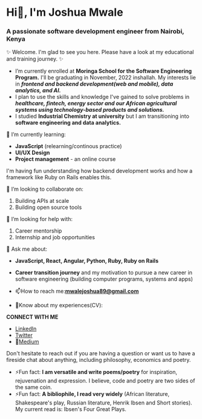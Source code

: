 # Hi👋, I'm Joshua Mwale 
### A passionate software development engineer from Nairobi, Kenya

✨ Welcome. I'm glad to see you here. Please have a look at my educational and training journey. ✨ 

* I’m currently enrolled at **Moringa School for the Software Engineering Program.** I'll be graduating in November, 2022 inshallah. My interests lie in ***frontend and backend development(web and mobile), data analytics, and AI.*** 
* I plan to use the skills and knowledge I've gained to solve problems in ***healthcare, fintech, energy sector and our African agricultural systems using technology-based products and solutions.***
* I studied **Industrial Chemistry at university** but I am transitioning into **software engineering and data analytics.**

🌱 I’m currently learning: 
* **JavaScript** (relearning/continous practice)
* **UI/UX Design**
* **Project management** - an online course

I'm having fun understanding how backend development works and how a framework like Ruby on Rails enables this.

👯 I’m looking to collaborate on:
1. Building APIs at scale 
2. Building open source tools 
 
🤔 I’m looking for help with:
1. Career mentorship
2. Internship and job opportunities
 
💬 Ask me about:
* **JavaScript, React, Angular, Python, Ruby, Ruby on Rails**
* **Career transition journey** and my motivation to pursue a new career in software engineering (building computer programs, systems and apps) 

* 📫How to reach me:**mwalejoshua89@gmail.com**
* 📄Know about my experiences(CV): 
 
**CONNECT WITH ME**
* [LinkedIn](https://www.linkedin.com/in/joshua-mwale-8a8a3557/)
* [Twitter](https://twitter.com/joshua_mwale)
* 📝[Medium](https://medium.com/@mwale_josh)

Don't hesitate to reach out if you are having a question or want us to have a fireside chat about anything, including philosophy, economics and poetry.

* ⚡Fun fact: **I am versatile and write poems/poetry** for inspiration, rejuvenation and expression. I believe, code and poetry are two sides of the same coin.
* ⚡Fun fact: **A bibliophile, I read very widely** (African literature, Shakespeare's play, Russian literature, Henrik Ibsen and Short stories). My current read is: Ibsen's Four Great Plays. 


